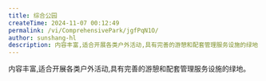 ```yaml
---
title: 综合公园
createTime: 2024-11-07 00:12:49
permalink: /vi/ComprehensivePark/jgfPqN1O/
author: sunshang-hl
description: 内容丰富,适合开展各类户外活动,具有完善的游憩和配套管理服务设施的绿地
---
```


内容丰富,适合开展各类户外活动,具有完善的游憩和配套管理服务设施的绿地。